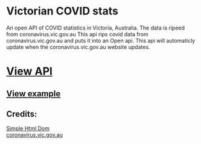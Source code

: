 # Victorian COVID stats
 An open API of COVID statistics in Victoria, Australia. The data is ripeed from coronavirus.vic.gov.au
 This api rips covid data from coronavirus.vic.gov.au and puts it into an Open api. This api will automaticly update when the coronavirus.vic.gov.au website updates. 
# [View API](https://vic-covid-stats.herokuapp.com)
## [View example](https://vic-covid-stats.herokuapp.com/display.php)

## Credits:
[Simple Html Dom](https://simplehtmldom.sourceforge.io/index.htm)<br>
[coronavirus.vic.gov.au](https://coronavirus.vic.gov.au)
